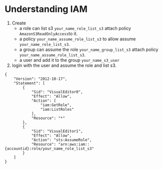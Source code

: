 # Understanding IAM

1. Create
    - a role can list s3 `your_name_role_list_s3` attach policy `AmazonS3ReadOnlyAccess`to it.
    - a policy `your_name_assume_role_list_s3` to allow assume `your_name_role_list_s3`.
    - a group can assume the role `your_name_group_list_s3` attach policy `your_name_assume_role_list_s3`.
    - a user and add it to the group `your_name_s3_user`
2. login with the user and assume the role and list s3.




```
{
    "Version": "2012-10-17",
    "Statement": [
        {
            "Sid": "VisualEditor0",
            "Effect": "Allow",
            "Action": [
                "iam:GetRole",
                "iam:ListRoles"
            ],
            "Resource": "*"
        },
        {
            "Sid": "VisualEditor1",
            "Effect": "Allow",
            "Action": "sts:AssumeRole",
            "Resource": "arn:aws:iam::{accountid}:role/your_name_role_list_s3"
        }
    ]
}
```

